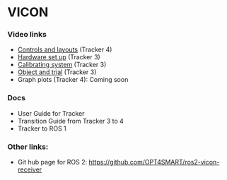 # VICON

### Video links

- [Controls and layouts](https://www.youtube.com/watch?v=iXMBGGSAyso) (Tracker 4)
- [Hardware set up](https://www.youtube.com/watch?v=2QRl2zzwhRk&list=PLxtdgDam3USXPrhGA70ix8WT_nZBLK7qB&index=5) (Tracker 3)
- [Calibrating system](https://www.youtube.com/watch?v=tfNm0jKSwk0&list=PLxtdgDam3USXPrhGA70ix8WT_nZBLK7qB&index=12) (Tracker 3)
- [Object and trial](https://www.youtube.com/watch?v=dGMwVMiX7-I&list=PLxtdgDam3USXPrhGA70ix8WT_nZBLK7qB&index=13) (Tracker 3)
- Graph plots (Tracker 4): Coming soon

### Docs
- User Guide for Tracker
- Transition Guide from Tracker 3 to 4
- Tracker to ROS 1

### Other links:
- Git hub page for ROS 2: https://github.com/OPT4SMART/ros2-vicon-receiver
